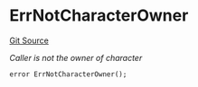 # ErrNotCharacterOwner
[Git Source](https://github.com/Crossbell-Box/Crossbell-Contracts/blob/301046e95eacfa631ca751822adb220cbb30103a/contracts/libraries/Error.sol)

*Caller is not the owner of character*


```solidity
error ErrNotCharacterOwner();
```

